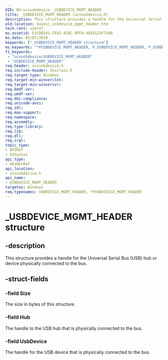 ```yaml
---
UID: NS:ucxusbdevice._USBDEVICE_MGMT_HEADER
title: _USBDEVICE_MGMT_HEADER (ucxusbdevice.h)
description: This structure provides a handle for the Universal Serial Bus (USB) hub or device physically connected to the bus.
old-location: buses\_usbdevice_mgmt_header.htm
tech.root: usbref
ms.assetid: E3CDED41-FE83-4CBC-9FF8-4858125F7108
ms.date: 05/07/2018
keywords: ["_USBDEVICE_MGMT_HEADER structure"]
ms.keywords: "*PUSBDEVICE_MGMT_HEADER, P_USBDEVICE_MGMT_HEADER, P_USBDEVICE_MGMT_HEADER structure pointer [Buses], USBDEVICE_MGMT_HEADER, USBDEVICE_MGMT_HEADER structure [Buses], _USBDEVICE_MGMT_HEADER, buses._usbdevice_mgmt_header, ucxusbdevice/P_USBDEVICE_MGMT_HEADER, ucxusbdevice/_USBDEVICE_MGMT_HEADER"
f1_keywords:
 - "ucxusbdevice/USBDEVICE_MGMT_HEADER"
 - "USBDEVICE_MGMT_HEADER"
req.header: ucxusbdevice.h
req.include-header: Ucxclass.h
req.target-type: Windows
req.target-min-winverclnt: 
req.target-min-winversvr: 
req.kmdf-ver: 
req.umdf-ver: 
req.ddi-compliance: 
req.unicode-ansi: 
req.idl: 
req.max-support: 
req.namespace: 
req.assembly: 
req.type-library: 
req.lib: 
req.dll: 
req.irql: 
topic_type:
- APIRef
- kbSyntax
api_type:
- HeaderDef
api_location:
- ucxusbdevice.h
api_name:
- USBDEVICE_MGMT_HEADER
targetos: Windows
req.typenames: USBDEVICE_MGMT_HEADER, *PUSBDEVICE_MGMT_HEADER
---
```


# _USBDEVICE_MGMT_HEADER structure


## -description


This structure provides a handle  for the Universal Serial Bus (USB) hub or device physically connected to the bus.


## -struct-fields




### -field Size

The size in bytes of this structure.


### -field Hub

The handle to the USB hub that is physically connected to the bus.


### -field UsbDevice

The handle for the USB device that is physically connected to the bus.

